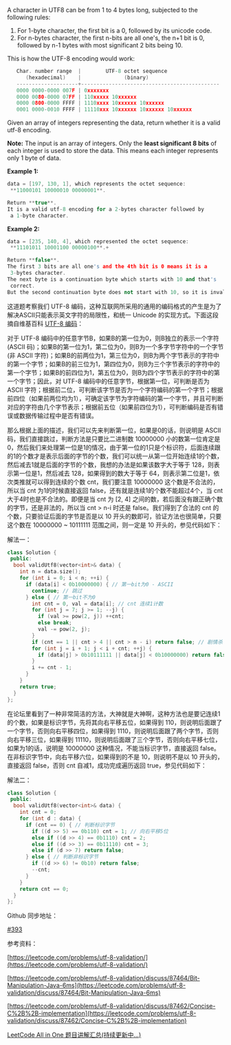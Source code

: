 A character in UTF8 can be from 1 to 4 bytes long, subjected to the following rules:

1. For 1-byte character, the first bit is a 0, followed by its unicode code.
2. For n-bytes character, the first n-bits are all one's, the n+1 bit is 0, followed by n-1 bytes with most significant 2 bits being 10.

This is how the UTF-8 encoding would work:

```cpp
   Char. number range  |        UTF-8 octet sequence
      (hexadecimal)    |              (binary)
   --------------------+---------------------------------------------
   0000 0000-0000 007F | 0xxxxxxx
   0000 0080-0000 07FF | 110xxxxx 10xxxxxx
   0000 0800-0000 FFFF | 1110xxxx 10xxxxxx 10xxxxxx
   0001 0000-0010 FFFF | 11110xxx 10xxxxxx 10xxxxxx 10xxxxxx
```

Given an array of integers representing the data, return whether it is a valid utf-8 encoding.

**Note:** The input is an array of integers. Only the **least significant 8 bits** of each integer is used to store the data. This means each integer represents only 1 byte of data.

**Example 1:**

```cpp
data = [197, 130, 1], which represents the octet sequence:
 **11000101 10000010 00000001**.

Return **true**.
It is a valid utf-8 encoding for a 2-bytes character followed by
 a 1-byte character.
```

**Example 2:**

```cpp
data = [235, 140, 4], which represented the octet sequence:
 **11101011 10001100 00000100**.+

Return **false**.
The first 3 bits are all one's and the 4th bit is 0 means it is a
 3-bytes character.
The next byte is a continuation byte which starts with 10 and that's
 correct.
But the second continuation byte does not start with 10, so it is invalid.
```

这道题考察我们 UTF-8 编码，这种互联网所采用的通用的编码格式的产生是为了解决ASCII只能表示英文字符的局限性，和统一 Unicode 的实现方式。下面这段摘自维基百科 [UTF-8 编码](https://zh.wikipedia.org/wiki/UTF-8)：

对于 UTF-8 编码中的任意字节B，如果B的第一位为0，则B独立的表示一个字符(ASCII 码)；如果B的第一位为1，第二位为0，则B为一个多字节字符中的一个字节(非 ASCII 字符)；如果B的前两位为1，第三位为0，则B为两个字节表示的字符中的第一个字节；如果B的前三位为1，第四位为0，则B为三个字节表示的字符中的第一个字节；如果B的前四位为1，第五位为0，则B为四个字节表示的字符中的第一个字节；因此，对 UTF-8 编码中的任意字节，根据第一位，可判断是否为 ASCII 字符；根据前二位，可判断该字节是否为一个字符编码的第一个字节；根据前四位（如果前两位均为1），可确定该字节为字符编码的第一个字节，并且可判断对应的字符由几个字节表示；根据前五位（如果前四位为1），可判断编码是否有错误或数据传输过程中是否有错误。

那么根据上面的描述，我们可以先来判断第一位，如果是0的话，则说明是 ASCII 码，我们直接跳过，判断方法是只要比二进制数 10000000 小的数第一位肯定是0，然后我们来处理第一位是1的情况，由于第一位的1只是个标识符，后面连续跟的1的个数才是表示后面的字节的个数，我们可以统一从第一位开始连续1的个数，然后减去1就是后面的字节的个数，我想的办法是如果该数字大于等于 128，则表示第一位是1，然后减去 128，如果得到的数大于等于 64，则表示第二位是1，依次类推就可以得到连续的个数 cnt，我们要注意 10000000 这个数是不合法的，所以当 cnt 为1的时候直接返回 false，还有就是连续1的个数不能超过4个，当 cnt 大于4时也是不合法的。即便是当 cnt 为 [2, 4] 之间的数，若后面没有跟正确个数的字节，还是非法的，所以当 cnt > n-i 时还是 false。我们得到了合法的 cnt 的个数，只要验证后面的字节是否是以 10 开头的数即可，验证方法也很简单，只要这个数在 10000000 ~ 10111111 范围之间，则一定是 10 开头的，参见代码如下：

解法一：

```cpp
class Solution {
 public:
  bool validUtf8(vector<int>& data) {
    int n = data.size();
    for (int i = 0; i < n; ++i) {
      if (data[i] < 0b10000000) { // 第一bit为0 - ASCII
        continue; // 跳过
      } else { // 第一bit不为0
        int cnt = 0, val = data[i]; // cnt 连续1计数
        for (int j = 7; j >= 1; --j) {
          if (val >= pow(2, j)) ++cnt;
          else break;
          val -= pow(2, j);
        }
        if (cnt == 1 || cnt > 4 || cnt > n - i) return false; // 剧情杀
        for (int j = i + 1; j < i + cnt; ++j) {
          if (data[j] > 0b10111111 || data[j] < 0b10000000) return false;
        } 
        i += cnt - 1;
      }
    }
    return true;
  }
};
```

在论坛里看到了一种非常简洁的方法，大神就是大神啊，这种方法也是要记连续1的个数，如果是标识字节，先将其向右平移五位，如果得到 110，则说明后面跟了一个字节，否则向右平移四位，如果得到 1110，则说明后面跟了两个字节，否则向右平移三位，如果得到 11110，则说明后面跟了三个字节，否则向右平移七位，如果为1的话，说明是 10000000 这种情况，不能当标识字节，直接返回 false。在非标识字节中，向右平移六位，如果得到的不是 10，则说明不是以 10 开头的，直接返回 false，否则 cnt 自减1，成功完成遍历返回 true，参见代码如下：

解法二：

```cpp
class Solution {
 public:
  bool validUtf8(vector<int>& data) {
    int cnt = 0;
    for (int d : data) {
      if (cnt == 0) { // 判断标识字节
        if ((d >> 5) == 0b110) cnt = 1; // 向右平移5位
        else if ((d >> 4) == 0b1110) cnt = 2;
        else if ((d >> 3) == 0b11110) cnt = 3;
        else if (d >> 7) return false;
      } else { // 判断非标识字节
        if ((d >> 6) != 0b10) return false;
        --cnt;
      }
    }
    return cnt == 0;
  }
};
```

Github 同步地址：

[#393](https://github.com/grandyang/leetcode/issues/393)

参考资料：

[https://leetcode.com/problems/utf-8-validation/](https://leetcode.com/problems/utf-8-validation/)

[https://leetcode.com/problems/utf-8-validation/discuss/87464/Bit-Manipulation-Java-6ms](https://leetcode.com/problems/utf-8-validation/discuss/87464/Bit-Manipulation-Java-6ms)

[https://leetcode.com/problems/utf-8-validation/discuss/87462/Concise-C%2B%2B-implementation](https://leetcode.com/problems/utf-8-validation/discuss/87462/Concise-C%2B%2B-implementation)

[LeetCode All in One 题目讲解汇总(持续更新中...)](http://www.cnblogs.com/grandyang/p/4606334.html)